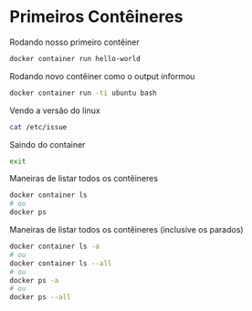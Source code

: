 # Primeiros Contêineres

Rodando nosso primeiro contêiner

~~~bash
docker container run hello-world
~~~

Rodando novo contêiner como o output informou

~~~bash
docker container run -ti ubuntu bash
~~~

Vendo a versão do linux

~~~bash
cat /etc/issue
~~~

Saindo do container

~~~bash
exit
~~~

Maneiras de listar todos os contêineres

~~~bash
docker container ls 
# ou
docker ps
~~~

Maneiras de listar todos os contêineres (inclusive os parados)

~~~bash
docker container ls -a
# ou
docker container ls --all
# ou
docker ps -a
# ou
docker ps --all
~~~